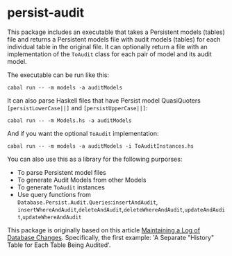 # persist-audit

This package includes an executable that takes a Persistent models (tables) file and returns a Persistent models file with audit models (tables) for each individual table in the original file. It can optionally return a file with an implementation of the `ToAudit` class for each pair of model and its audit model. 

The executable can be run like this:

```
cabal run -- -m models -a auditModels
```

It can also parse Haskell files that have Persist model QuasiQuoters `[persistLowerCase||]` and `[persistUpperCase||]`:

```
cabal run -- -m Models.hs -a auditModels
```

And if you want the optional `ToAudit` implementation:

```pppp
cabal run -- -m models -a auditModels -i ToAuditInstances.hs
```

You can also use this as a library for the following purporses:

 * To parse Persistent model files
 * To generate Audit Models from other Models
 * To generate `ToAudit` instances 
 * Use query functions from `Database.Persist.Audit.Queries`:`insertAndAudit`, `insertWhereAndAudit`,`deleteAndAudit`,`deleteWhereAndAudit`,`updateAndAudit`,`updateWhereAndAudit`
 
This package is originally based on this article [Maintaining a Log of Database Changes](http://www.4guysfromrolla.com/webtech/041807-1.shtml). Specifically, the first example: 'A Separate "History" Table for Each Table Being Audited'.

